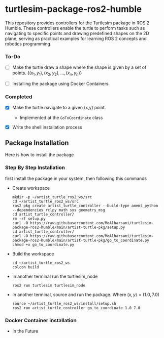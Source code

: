 # turtlesim-package-ros2-humble
This repository provides controllers for the Turtlesim package in ROS 2 Humble. These controllers enable the turtle to perform tasks such as navigating to specific points and drawing predefined shapes on the 2D plane, serving as practical examples for learning ROS 2 concepts and robotics programming.

### To-Do

- [ ] Make the turtle draw a shape where the shape is given by a set of points. ${\{(x_1, y_1), (x_2, y_2), ..., (x_n, y_n)\}}$
- [ ] Installing the package using Docker Containers



### Completed

- [x] Make the turtle navigate to a given (x,y) point.
  - Implemented at the `GoToCoordinate` class
- [x] Write the shell installation process



## Package Installation
Here is how to install the package


### Step By Step Installation
first install the package in your system, then following this commands
- Create workspace
  ```
  mkdir -p ~/artist_turtle_ros2_ws/src
  cd ~/artist_turtle_ros2_ws/src
  ros2 pkg create artist_turtle_controller --build-type ament_python --dependencies rclpy math sys geometry_msg 
  cd artist_turtle_controller/
  rm -rf setup.py
  curl -O https://raw.githubusercontent.com/MoAlharsani/turtlesim-package-ros2-humble/main/artist-turtle-pkg/setup.py
  cd artist_turtle_controller/
  curl -O https://raw.githubusercontent.com/MoAlharsani/turtlesim-package-ros2-humble/main/artist-turtle-pkg/go_to_coordinate.py
  chmod +x go_to_coordinate.py
  ```
- Build the workspace
  ```
  cd ~/artist_turtle_ros2_ws
  colcon build
  ```
- In another terminal run the turtlesim_node
  ```
  ros2 run turtlesim turtlesim_node
  ```
- In another terminal, source and run the package. Where $(x, y) = (1.0, 7.0)$
  ```
  source ~/artist_turtle_ros2_ws/install/setup.sh
  ros2 run artist_turtle_controller go_to_coordinate 1.0 7.0 
  ```


### Docker Container installation 
- In the Future


